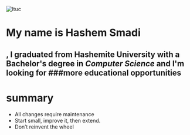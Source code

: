 ![ltuc](https://1.bp.blogspot.com/-BubVtFoFpw4/Xq4UgkmSK6I/AAAAAAAB3sg/UbLAG2eV3c4w-wByrPvpJPrGkkD6gKSTQCLcBGAsYHQ/s640/%25D9%2583%25D9%2584%25D9%258A%25D8%25A9%2B%25D9%2584%25D9%2588%25D9%2585%25D9%258A%25D9%2586%25D9%2588%25D8%25B3.png)

# My name is Hashem Smadi

## , I graduated from __Hashemite University__ with a Bachelor's degree in ***Computer Science*** and I'm looking for ###more educational opportunities

# **summary**
* All changes require maintenance
* Start small, improve it, then extend.
* Don’t reinvent the wheel 
